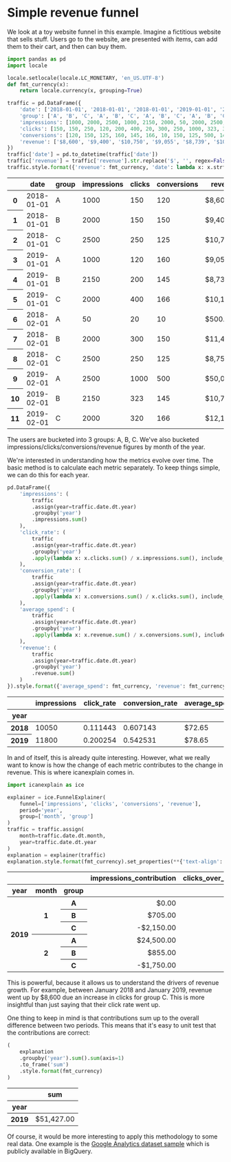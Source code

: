# Simple revenue funnel

We look at a toy website funnel in this example. Imagine a fictitious website that sells stuff. Users go to the website, are presented with items, can add them to their cart, and then can buy them.


```python
import pandas as pd
import locale

locale.setlocale(locale.LC_MONETARY, 'en_US.UTF-8')
def fmt_currency(x):
    return locale.currency(x, grouping=True)

traffic = pd.DataFrame({
    'date': ['2018-01-01', '2018-01-01', '2018-01-01', '2019-01-01', '2019-01-01', '2019-01-01', '2018-02-01', '2018-02-01', '2018-02-01', '2019-02-01', '2019-02-01', '2019-02-01'],
    'group': ['A', 'B', 'C', 'A', 'B', 'C', 'A', 'B', 'C', 'A', 'B', 'C'],
    'impressions': [1000, 2000, 2500, 1000, 2150, 2000, 50, 2000, 2500, 2500, 2150, 2000],
    'clicks': [150, 150, 250, 120, 200, 400, 20, 300, 250, 1000, 323, 320],
    'conversions': [120, 150, 125, 160, 145, 166, 10, 150, 125, 500, 145, 166],
    'revenue': ['$8,600', '$9,400', '$10,750', '$9,055', '$8,739', '$10,147', '$500', '$11,400', '$8,750', '$50,000', '$10,739', '$12,147'],
})
traffic['date'] = pd.to_datetime(traffic['date'])
traffic['revenue'] = traffic['revenue'].str.replace('$', '', regex=False).str.replace(',', '', regex=False).astype(float)
traffic.style.format({'revenue': fmt_currency, 'date': lambda x: x.strftime('%Y-%m-%d')}, na_rep='N/A')
```




<style type="text/css">
</style>
<table id="T_4130a">
  <thead>
    <tr>
      <th class="blank level0" >&nbsp;</th>
      <th id="T_4130a_level0_col0" class="col_heading level0 col0" >date</th>
      <th id="T_4130a_level0_col1" class="col_heading level0 col1" >group</th>
      <th id="T_4130a_level0_col2" class="col_heading level0 col2" >impressions</th>
      <th id="T_4130a_level0_col3" class="col_heading level0 col3" >clicks</th>
      <th id="T_4130a_level0_col4" class="col_heading level0 col4" >conversions</th>
      <th id="T_4130a_level0_col5" class="col_heading level0 col5" >revenue</th>
    </tr>
  </thead>
  <tbody>
    <tr>
      <th id="T_4130a_level0_row0" class="row_heading level0 row0" >0</th>
      <td id="T_4130a_row0_col0" class="data row0 col0" >2018-01-01</td>
      <td id="T_4130a_row0_col1" class="data row0 col1" >A</td>
      <td id="T_4130a_row0_col2" class="data row0 col2" >1000</td>
      <td id="T_4130a_row0_col3" class="data row0 col3" >150</td>
      <td id="T_4130a_row0_col4" class="data row0 col4" >120</td>
      <td id="T_4130a_row0_col5" class="data row0 col5" >$8,600.00</td>
    </tr>
    <tr>
      <th id="T_4130a_level0_row1" class="row_heading level0 row1" >1</th>
      <td id="T_4130a_row1_col0" class="data row1 col0" >2018-01-01</td>
      <td id="T_4130a_row1_col1" class="data row1 col1" >B</td>
      <td id="T_4130a_row1_col2" class="data row1 col2" >2000</td>
      <td id="T_4130a_row1_col3" class="data row1 col3" >150</td>
      <td id="T_4130a_row1_col4" class="data row1 col4" >150</td>
      <td id="T_4130a_row1_col5" class="data row1 col5" >$9,400.00</td>
    </tr>
    <tr>
      <th id="T_4130a_level0_row2" class="row_heading level0 row2" >2</th>
      <td id="T_4130a_row2_col0" class="data row2 col0" >2018-01-01</td>
      <td id="T_4130a_row2_col1" class="data row2 col1" >C</td>
      <td id="T_4130a_row2_col2" class="data row2 col2" >2500</td>
      <td id="T_4130a_row2_col3" class="data row2 col3" >250</td>
      <td id="T_4130a_row2_col4" class="data row2 col4" >125</td>
      <td id="T_4130a_row2_col5" class="data row2 col5" >$10,750.00</td>
    </tr>
    <tr>
      <th id="T_4130a_level0_row3" class="row_heading level0 row3" >3</th>
      <td id="T_4130a_row3_col0" class="data row3 col0" >2019-01-01</td>
      <td id="T_4130a_row3_col1" class="data row3 col1" >A</td>
      <td id="T_4130a_row3_col2" class="data row3 col2" >1000</td>
      <td id="T_4130a_row3_col3" class="data row3 col3" >120</td>
      <td id="T_4130a_row3_col4" class="data row3 col4" >160</td>
      <td id="T_4130a_row3_col5" class="data row3 col5" >$9,055.00</td>
    </tr>
    <tr>
      <th id="T_4130a_level0_row4" class="row_heading level0 row4" >4</th>
      <td id="T_4130a_row4_col0" class="data row4 col0" >2019-01-01</td>
      <td id="T_4130a_row4_col1" class="data row4 col1" >B</td>
      <td id="T_4130a_row4_col2" class="data row4 col2" >2150</td>
      <td id="T_4130a_row4_col3" class="data row4 col3" >200</td>
      <td id="T_4130a_row4_col4" class="data row4 col4" >145</td>
      <td id="T_4130a_row4_col5" class="data row4 col5" >$8,739.00</td>
    </tr>
    <tr>
      <th id="T_4130a_level0_row5" class="row_heading level0 row5" >5</th>
      <td id="T_4130a_row5_col0" class="data row5 col0" >2019-01-01</td>
      <td id="T_4130a_row5_col1" class="data row5 col1" >C</td>
      <td id="T_4130a_row5_col2" class="data row5 col2" >2000</td>
      <td id="T_4130a_row5_col3" class="data row5 col3" >400</td>
      <td id="T_4130a_row5_col4" class="data row5 col4" >166</td>
      <td id="T_4130a_row5_col5" class="data row5 col5" >$10,147.00</td>
    </tr>
    <tr>
      <th id="T_4130a_level0_row6" class="row_heading level0 row6" >6</th>
      <td id="T_4130a_row6_col0" class="data row6 col0" >2018-02-01</td>
      <td id="T_4130a_row6_col1" class="data row6 col1" >A</td>
      <td id="T_4130a_row6_col2" class="data row6 col2" >50</td>
      <td id="T_4130a_row6_col3" class="data row6 col3" >20</td>
      <td id="T_4130a_row6_col4" class="data row6 col4" >10</td>
      <td id="T_4130a_row6_col5" class="data row6 col5" >$500.00</td>
    </tr>
    <tr>
      <th id="T_4130a_level0_row7" class="row_heading level0 row7" >7</th>
      <td id="T_4130a_row7_col0" class="data row7 col0" >2018-02-01</td>
      <td id="T_4130a_row7_col1" class="data row7 col1" >B</td>
      <td id="T_4130a_row7_col2" class="data row7 col2" >2000</td>
      <td id="T_4130a_row7_col3" class="data row7 col3" >300</td>
      <td id="T_4130a_row7_col4" class="data row7 col4" >150</td>
      <td id="T_4130a_row7_col5" class="data row7 col5" >$11,400.00</td>
    </tr>
    <tr>
      <th id="T_4130a_level0_row8" class="row_heading level0 row8" >8</th>
      <td id="T_4130a_row8_col0" class="data row8 col0" >2018-02-01</td>
      <td id="T_4130a_row8_col1" class="data row8 col1" >C</td>
      <td id="T_4130a_row8_col2" class="data row8 col2" >2500</td>
      <td id="T_4130a_row8_col3" class="data row8 col3" >250</td>
      <td id="T_4130a_row8_col4" class="data row8 col4" >125</td>
      <td id="T_4130a_row8_col5" class="data row8 col5" >$8,750.00</td>
    </tr>
    <tr>
      <th id="T_4130a_level0_row9" class="row_heading level0 row9" >9</th>
      <td id="T_4130a_row9_col0" class="data row9 col0" >2019-02-01</td>
      <td id="T_4130a_row9_col1" class="data row9 col1" >A</td>
      <td id="T_4130a_row9_col2" class="data row9 col2" >2500</td>
      <td id="T_4130a_row9_col3" class="data row9 col3" >1000</td>
      <td id="T_4130a_row9_col4" class="data row9 col4" >500</td>
      <td id="T_4130a_row9_col5" class="data row9 col5" >$50,000.00</td>
    </tr>
    <tr>
      <th id="T_4130a_level0_row10" class="row_heading level0 row10" >10</th>
      <td id="T_4130a_row10_col0" class="data row10 col0" >2019-02-01</td>
      <td id="T_4130a_row10_col1" class="data row10 col1" >B</td>
      <td id="T_4130a_row10_col2" class="data row10 col2" >2150</td>
      <td id="T_4130a_row10_col3" class="data row10 col3" >323</td>
      <td id="T_4130a_row10_col4" class="data row10 col4" >145</td>
      <td id="T_4130a_row10_col5" class="data row10 col5" >$10,739.00</td>
    </tr>
    <tr>
      <th id="T_4130a_level0_row11" class="row_heading level0 row11" >11</th>
      <td id="T_4130a_row11_col0" class="data row11 col0" >2019-02-01</td>
      <td id="T_4130a_row11_col1" class="data row11 col1" >C</td>
      <td id="T_4130a_row11_col2" class="data row11 col2" >2000</td>
      <td id="T_4130a_row11_col3" class="data row11 col3" >320</td>
      <td id="T_4130a_row11_col4" class="data row11 col4" >166</td>
      <td id="T_4130a_row11_col5" class="data row11 col5" >$12,147.00</td>
    </tr>
  </tbody>
</table>




The users are bucketed into 3 groups: A, B, C. We've also bucketed impressions/clicks/conversions/revenue figures by month of the year.

We're interested in understanding how the metrics evolve over time. The basic method is to calculate each metric separately. To keep things simple, we can do this for each year.


```python
pd.DataFrame({
    'impressions': (
        traffic
        .assign(year=traffic.date.dt.year)
        .groupby('year')
        .impressions.sum()
    ),
    'click_rate': (
        traffic
        .assign(year=traffic.date.dt.year)
        .groupby('year')
        .apply(lambda x: x.clicks.sum() / x.impressions.sum(), include_groups=False)
    ),
    'conversion_rate': (
        traffic
        .assign(year=traffic.date.dt.year)
        .groupby('year')
        .apply(lambda x: x.conversions.sum() / x.clicks.sum(), include_groups=False)
    ),
    'average_spend': (
        traffic
        .assign(year=traffic.date.dt.year)
        .groupby('year')
        .apply(lambda x: x.revenue.sum() / x.conversions.sum(), include_groups=False)
    ),
    'revenue': (
        traffic
        .assign(year=traffic.date.dt.year)
        .groupby('year')
        .revenue.sum()
    )
}).style.format({'average_spend': fmt_currency, 'revenue': fmt_currency}, na_rep='')
```




<style type="text/css">
</style>
<table id="T_2b4bb">
  <thead>
    <tr>
      <th class="blank level0" >&nbsp;</th>
      <th id="T_2b4bb_level0_col0" class="col_heading level0 col0" >impressions</th>
      <th id="T_2b4bb_level0_col1" class="col_heading level0 col1" >click_rate</th>
      <th id="T_2b4bb_level0_col2" class="col_heading level0 col2" >conversion_rate</th>
      <th id="T_2b4bb_level0_col3" class="col_heading level0 col3" >average_spend</th>
      <th id="T_2b4bb_level0_col4" class="col_heading level0 col4" >revenue</th>
    </tr>
    <tr>
      <th class="index_name level0" >year</th>
      <th class="blank col0" >&nbsp;</th>
      <th class="blank col1" >&nbsp;</th>
      <th class="blank col2" >&nbsp;</th>
      <th class="blank col3" >&nbsp;</th>
      <th class="blank col4" >&nbsp;</th>
    </tr>
  </thead>
  <tbody>
    <tr>
      <th id="T_2b4bb_level0_row0" class="row_heading level0 row0" >2018</th>
      <td id="T_2b4bb_row0_col0" class="data row0 col0" >10050</td>
      <td id="T_2b4bb_row0_col1" class="data row0 col1" >0.111443</td>
      <td id="T_2b4bb_row0_col2" class="data row0 col2" >0.607143</td>
      <td id="T_2b4bb_row0_col3" class="data row0 col3" >$72.65</td>
      <td id="T_2b4bb_row0_col4" class="data row0 col4" >$49,400.00</td>
    </tr>
    <tr>
      <th id="T_2b4bb_level0_row1" class="row_heading level0 row1" >2019</th>
      <td id="T_2b4bb_row1_col0" class="data row1 col0" >11800</td>
      <td id="T_2b4bb_row1_col1" class="data row1 col1" >0.200254</td>
      <td id="T_2b4bb_row1_col2" class="data row1 col2" >0.542531</td>
      <td id="T_2b4bb_row1_col3" class="data row1 col3" >$78.65</td>
      <td id="T_2b4bb_row1_col4" class="data row1 col4" >$100,827.00</td>
    </tr>
  </tbody>
</table>




In and of itself, this is already quite interesting. However, what we really want to know is how the change of each metric contributes to the change in revenue. This is where icanexplain comes in.


```python
import icanexplain as ice

explainer = ice.FunnelExplainer(
    funnel=['impressions', 'clicks', 'conversions', 'revenue'],
    period='year',
    group=['month', 'group']
)
traffic = traffic.assign(
    month=traffic.date.dt.month,
    year=traffic.date.dt.year
)
explanation = explainer(traffic)
explanation.style.format(fmt_currency).set_properties(**{'text-align': 'right'})
```




<style type="text/css">
#T_5027a_row0_col0, #T_5027a_row0_col1, #T_5027a_row0_col2, #T_5027a_row0_col3, #T_5027a_row1_col0, #T_5027a_row1_col1, #T_5027a_row1_col2, #T_5027a_row1_col3, #T_5027a_row2_col0, #T_5027a_row2_col1, #T_5027a_row2_col2, #T_5027a_row2_col3, #T_5027a_row3_col0, #T_5027a_row3_col1, #T_5027a_row3_col2, #T_5027a_row3_col3, #T_5027a_row4_col0, #T_5027a_row4_col1, #T_5027a_row4_col2, #T_5027a_row4_col3, #T_5027a_row5_col0, #T_5027a_row5_col1, #T_5027a_row5_col2, #T_5027a_row5_col3 {
  text-align: right;
}
</style>
<table id="T_5027a">
  <thead>
    <tr>
      <th class="blank" >&nbsp;</th>
      <th class="blank" >&nbsp;</th>
      <th class="blank level0" >&nbsp;</th>
      <th id="T_5027a_level0_col0" class="col_heading level0 col0" >impressions_contribution</th>
      <th id="T_5027a_level0_col1" class="col_heading level0 col1" >clicks_over_impressions_contribution</th>
      <th id="T_5027a_level0_col2" class="col_heading level0 col2" >conversions_over_clicks_contribution</th>
      <th id="T_5027a_level0_col3" class="col_heading level0 col3" >revenue_over_conversions_contribution</th>
    </tr>
    <tr>
      <th class="index_name level0" >year</th>
      <th class="index_name level1" >month</th>
      <th class="index_name level2" >group</th>
      <th class="blank col0" >&nbsp;</th>
      <th class="blank col1" >&nbsp;</th>
      <th class="blank col2" >&nbsp;</th>
      <th class="blank col3" >&nbsp;</th>
    </tr>
  </thead>
  <tbody>
    <tr>
      <th id="T_5027a_level0_row0" class="row_heading level0 row0" rowspan="6">2019</th>
      <th id="T_5027a_level1_row0" class="row_heading level1 row0" rowspan="3">1</th>
      <th id="T_5027a_level2_row0" class="row_heading level2 row0" >A</th>
      <td id="T_5027a_row0_col0" class="data row0 col0" >$0.00</td>
      <td id="T_5027a_row0_col1" class="data row0 col1" >-$1,720.00</td>
      <td id="T_5027a_row0_col2" class="data row0 col2" >$4,586.67</td>
      <td id="T_5027a_row0_col3" class="data row0 col3" >-$2,411.67</td>
    </tr>
    <tr>
      <th id="T_5027a_level2_row1" class="row_heading level2 row1" >B</th>
      <td id="T_5027a_row1_col0" class="data row1 col0" >$705.00</td>
      <td id="T_5027a_row1_col1" class="data row1 col1" >$2,428.33</td>
      <td id="T_5027a_row1_col2" class="data row1 col2" >-$3,446.67</td>
      <td id="T_5027a_row1_col3" class="data row1 col3" >-$347.67</td>
    </tr>
    <tr>
      <th id="T_5027a_level2_row2" class="row_heading level2 row2" >C</th>
      <td id="T_5027a_row2_col0" class="data row2 col0" >-$2,150.00</td>
      <td id="T_5027a_row2_col1" class="data row2 col1" >$8,600.00</td>
      <td id="T_5027a_row2_col2" class="data row2 col2" >-$2,924.00</td>
      <td id="T_5027a_row2_col3" class="data row2 col3" >-$4,129.00</td>
    </tr>
    <tr>
      <th id="T_5027a_level1_row3" class="row_heading level1 row3" rowspan="3">2</th>
      <th id="T_5027a_level2_row3" class="row_heading level2 row3" >A</th>
      <td id="T_5027a_row3_col0" class="data row3 col0" >$24,500.00</td>
      <td id="T_5027a_row3_col1" class="data row3 col1" >$0.00</td>
      <td id="T_5027a_row3_col2" class="data row3 col2" >$0.00</td>
      <td id="T_5027a_row3_col3" class="data row3 col3" >$25,000.00</td>
    </tr>
    <tr>
      <th id="T_5027a_level2_row4" class="row_heading level2 row4" >B</th>
      <td id="T_5027a_row4_col0" class="data row4 col0" >$855.00</td>
      <td id="T_5027a_row4_col1" class="data row4 col1" >$19.00</td>
      <td id="T_5027a_row4_col2" class="data row4 col2" >-$1,254.00</td>
      <td id="T_5027a_row4_col3" class="data row4 col3" >-$281.00</td>
    </tr>
    <tr>
      <th id="T_5027a_level2_row5" class="row_heading level2 row5" >C</th>
      <td id="T_5027a_row5_col0" class="data row5 col0" >-$1,750.00</td>
      <td id="T_5027a_row5_col1" class="data row5 col1" >$4,200.00</td>
      <td id="T_5027a_row5_col2" class="data row5 col2" >$420.00</td>
      <td id="T_5027a_row5_col3" class="data row5 col3" >$527.00</td>
    </tr>
  </tbody>
</table>




This is powerful, because it allows us to understand the drivers of revenue growth. For example, between January 2018 and January 2019, revenue went up by $8,600 due an increase in clicks for group C. This is more insightful than just saying that their click rate went up.

One thing to keep in mind is that contributions sum up to the overall difference between two periods. This means that it's easy to unit test that the contributions are correct:


```python
(
    explanation
    .groupby('year').sum().sum(axis=1)
    .to_frame('sum')
    .style.format(fmt_currency)
)
```




<style type="text/css">
</style>
<table id="T_1ab4f">
  <thead>
    <tr>
      <th class="blank level0" >&nbsp;</th>
      <th id="T_1ab4f_level0_col0" class="col_heading level0 col0" >sum</th>
    </tr>
    <tr>
      <th class="index_name level0" >year</th>
      <th class="blank col0" >&nbsp;</th>
    </tr>
  </thead>
  <tbody>
    <tr>
      <th id="T_1ab4f_level0_row0" class="row_heading level0 row0" >2019</th>
      <td id="T_1ab4f_row0_col0" class="data row0 col0" >$51,427.00</td>
    </tr>
  </tbody>
</table>




Of course, it would be more interesting to apply this methodology to some real data. One example is the [Google Analytics dataset sample](https://developers.google.com/analytics/bigquery/web-ecommerce-demo-dataset) which is publicly available in BigQuery. 
